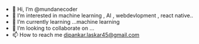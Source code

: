 - 👋 Hi, I’m @mundanecoder
- 👀 I’m interested in  machine learning , AI , webdevlopment , react native..
- 🌱 I’m currently learning ...machine learning
- 💞️ I’m looking to collaborate on ...
- 📫 How to reach me dipankar.laskar45@gmail.com

<!---
mundanecoder/mundanecoder is a ✨ special ✨ repository because its `README.md` (this file) appears on your GitHub profile.
You can click the Preview link to take a look at your changes.
--->
